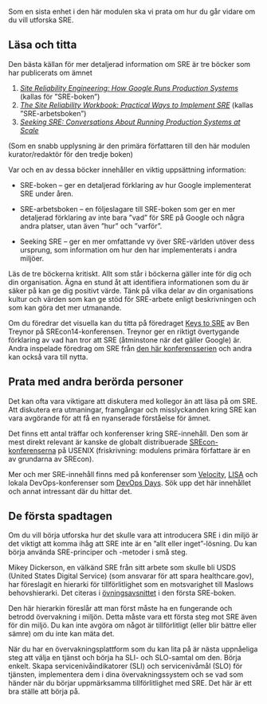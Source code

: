 Som en sista enhet i den här modulen ska vi prata om hur du går vidare om du vill utforska SRE. 

## <a name="reading-and-watching"></a>Läsa och titta

Den bästa källan för mer detaljerad information om SRE är tre böcker som har publicerats om ämnet

1. [_Site Reliability Engineering: How Google Runs Production Systems_](http://shop.oreilly.com/product/0636920041528.do) (kallas för ”SRE-boken”)
1. [_The Site Reliability Workbook: Practical Ways to Implement SRE_](http://shop.oreilly.com/product/0636920132448.do) (kallas ”SRE-arbetsboken”)
1. [_Seeking SRE: Conversations About Running Production Systems at Scale_](http://shop.oreilly.com/product/0636920063964.do)

(Som en snabb upplysning är den primära författaren till den här modulen kurator/redaktör för den tredje boken)

Var och en av dessa böcker innehåller en viktig uppsättning information:

- SRE-boken – ger en detaljerad förklaring av hur Google implementerat SRE under åren.

- SRE-arbetsboken – en följeslagare till SRE-boken som ger en mer detaljerad förklaring av inte bara ”vad” för SRE på Google och några andra platser, utan även ”hur” och ”varför”.

- Seeking SRE – ger en mer omfattande vy över SRE-världen utöver dess ursprung, som information om hur den har implementerats i andra miljöer.

Läs de tre böckerna kritiskt. Allt som står i böckerna gäller inte för dig och din organisation. Ägna en stund åt att identifiera informationen som du är säker på kan ge dig positivt värde. Tänk på vilka delar av din organisations kultur och värden som kan ge stöd för SRE-arbete enligt beskrivningen och som kan göra det mer utmanande.

Om du föredrar det visuella kan du titta på föredraget [Keys to SRE](https://www.usenix.org/conference/srecon14/technical-sessions/presentation/keys-sre) av Ben Treynor på SREcon14-konferensen. Treynor ger en riktigt övertygande förklaring av vad han tror att SRE (åtminstone när det gäller Google) är. Andra inspelade föredrag om SRE från [den här konferensserien](https://www.usenix.org/conferences/byname/925) och andra kan också vara till nytta.

## <a name="talk-to-other-interested-people"></a>Prata med andra berörda personer

Det kan ofta vara viktigare att diskutera med kollegor än att läsa på om SRE. Att diskutera era utmaningar, framgångar och misslyckanden kring SRE kan vara avgörande för att få en nyanserade förståelse för ämnet. 

Det finns ett antal träffar och konferenser kring SRE-innehåll. Den som är mest direkt relevant är kanske de globalt distribuerade [SREcon-konferenserna](https://www.usenix.org/conferences/byname/925) på USENIX (friskrivning: modulens primära författare är en av grundarna av SREcon).

Mer och mer SRE-innehåll finns med på konferenser som [Velocity](https://conferences.oreilly.com/velocity), [LISA](https://www.usenix.org/conferences/byname/5) och lokala DevOps-konferenser som [DevOps Days](https://www.devopsdays.org). Sök upp det här innehållet och annat intressant där du hittar det.

## <a name="first-steps-at-work"></a>De första spadtagen

Om du vill börja utforska hur det skulle vara att introducera SRE i din miljö är det viktigt att komma ihåg att SRE inte är en ”allt eller inget”-lösning.  Du kan börja använda SRE-principer och -metoder i små steg.

Mikey Dickerson, en välkänd SRE från sitt arbete som skulle bli USDS (United States Digital Service) (som ansvarar för att spara healthcare.gov), har föreslagit en hierarki för tillförlitlighet som en motsvarighet till Maslows behovshierarki. Det citeras i [övningsavsnittet](https://landing.google.com/sre/book/chapters/part3.html) i den första SRE-boken.

Den här hierarkin föreslår att man först måste ha en fungerande och betrodd övervakning i miljön. Detta måste vara ett första steg mot SRE även för din miljö. Du kan inte avgöra om något är tillförlitligt (eller blir bättre eller sämre) om du inte kan mäta det.

När du har en övervakningsplattform som du kan lita på är nästa uppnåeliga steg att välja en tjänst och börja ha SLI- och SLO-samtal om den. Börja enkelt. Skapa servicenivåindikatorer (SLI) och servicenivåmål (SLO) för tjänsten, implementera dem i dina övervakningssystem och se vad som händer när du börjar uppmärksamma tillförlitlighet med SRE. Det här är ett bra ställe att börja på.
